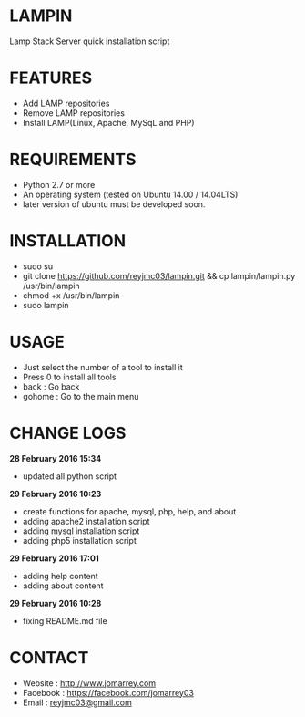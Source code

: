 # LAMPIN
Lamp Stack Server quick installation script

# FEATURES
- Add LAMP repositories
- Remove LAMP repositories
- Install LAMP(Linux, Apache, MySqL and PHP)


# REQUIREMENTS
- Python 2.7 or more
- An operating system (tested on Ubuntu 14.00 / 14.04LTS)
- later version of ubuntu must be developed soon.


# INSTALLATION
- sudo su
- git clone https://github.com/reyjmc03/lampin.git && cp lampin/lampin.py /usr/bin/lampin
- chmod +x /usr/bin/lampin
- sudo lampin


# USAGE
- Just select the number of a tool to install it
- Press 0 to install all tools
- back : Go back
- gohome : Go to the main menu


# CHANGE LOGS
**28 February 2016 15:34**
- updated all python script

**29 February 2016 10:23**
- create functions for apache, mysql, php, help, and about
- adding apache2 installation script
- adding mysql installation script
- adding php5 installation script

**29 February 2016 17:01**
- adding help content
- adding about content

**29 February 2016 10:28**
- fixing README.md file


# CONTACT
- Website : http://www.jomarrey.com
- Facebook : https://facebook.com/jomarrey03
- Email : reyjmc03@gmail.com


